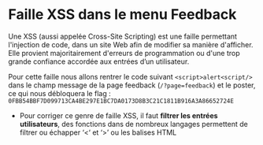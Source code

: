# Faille XSS dans le menu Feedback

Une XSS (aussi appelée Cross-Site Scripting) est une faille permettant l'injection de code, dans un site Web afin de modifier sa manière d'afficher. Elle provient majoritairement d'erreurs de programmation ou d'une trop grande confiance accordée aux entrées d’un utilisateur.

Pour cette faille nous allons rentrer le code suivant `<script>alert<script/>` dans le champ message de la page feedback (`/?page=feedback`) et le poster, ce qui nous débloquera le flag : `0FBB54BBF7D099713CA4BE297E1BC7DA0173D8B3C21C1811B916A3A86652724E`

- Pour corriger ce genre de faille XSS, il faut **filtrer les entrées utilisateurs**, des fonctions dans de nombreux langages permettent de filtrer ou échapper ‘<‘ et ‘>’ ou les balises HTML
